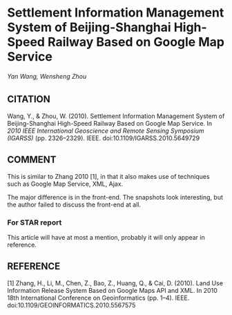 # Settlement Information Management System of Beijing-Shanghai High-Speed Railway Based on Google Map Service
###### Yan Wang, Wensheng Zhou

## CITATION
Wang, Y., & Zhou, W. (2010). Settlement Information Management System of Beijing-Shanghai High-Speed Railway Based on Google Map Service. In *2010 IEEE International Geoscience and Remote Sensing Symposium (IGARSS)* (pp. 2326–2329). IEEE. doi:10.1109/IGARSS.2010.5649729

## COMMENT
This is similar to Zhang 2010 [1], in that it also makes use of techniques such as Google Map Service, XML, Ajax.

The major difference is in the front-end. The snapshots look interesting, but the author failed to discuss the front-end at all.

### For STAR report
This article will have at most a mention, probably it will only appear in reference.

## REFERENCE
[1] Zhang, H., Li, M., Chen, Z., Bao, Z., Huang, Q., & Cai, D. (2010). Land Use Information Release System Based on Google Maps API and XML. In 2010 18th International Conference on Geoinformatics (pp. 1–4). IEEE. doi:10.1109/GEOINFORMATICS.2010.5567575
